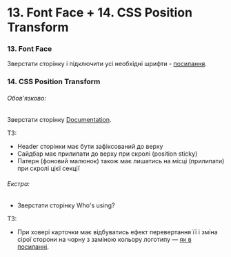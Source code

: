 # 13. Font Face + 14. CSS Position Transform

<h3>13. Font Face</h3>

<p>Зверстати сторінку і підключити усі необхідні шрифти -  <a href="https://www.figma.com/file/pKSsjdpNxqs0c9Cc0aZFUX/web-fonts">посилання</a>.</p>

<h3>14. CSS Position Transform</h3>

<h6>Обов'язково:</h6>

<p>Зверстати сторінку <a href="https://www.figma.com/file/FP2fHfIElPk4J42DYQGuMw/position-transform?node-id=0%3A1&t=47vrn2kFKyuXhLQy-0">Documentation</a>.</p>

<p>ТЗ:</p>
<ul>
<li>Header сторінки має бути зафіксований до верху </li>
<li>Сайдбар має прилипати до верху при скролі (position sticky)</li>
<li>Патерн (фоновий малюнок) також має лишатись на місці (прилипати) при скролі цієї секції</li>
</ul>

<h6>Екстра:</h6>

<ul>
<li>Зверстати сторінку Who's using?</li>
</ul>

<p>ТЗ:</p>

<ul>
<li>При ховері карточки має відбуватись ефект перевертання її і зміна сірої сторони на чорну з заміною кольору логотипу — <a href="https://www.w3schools.com/howto/howto_css_flip_card.asp">як в посиланні</a>.</li>
</ul>

